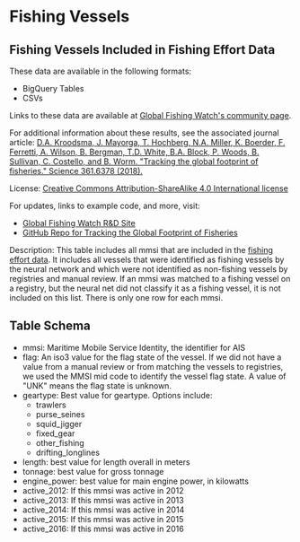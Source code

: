 # Fishing Vessels

## Fishing Vessels Included in Fishing Effort Data

These data are available in the following formats:
 - BigQuery Tables
 - CSVs

Links to these data are available at [Global Fishing Watch's community page](https://globalfishingwatch.org/data-download/datasets/).

For additional information about these results, see the associated journal article: [D.A. Kroodsma, J. Mayorga, T. Hochberg, N.A. Miller, K. Boerder, F. Ferretti, A. Wilson, B. Bergman, T.D. White, B.A. Block, P. Woods, B. Sullivan, C. Costello, and B. Worm. "Tracking the global footprint of fisheries." Science 361.6378 (2018).](http://science.sciencemag.org/content/359/6378/904)

License: [Creative Commons Attribution-ShareAlike 4.0 International license](https://creativecommons.org/licenses/by-sa/4.0/)

For updates, links to example code, and more, visit:

 - [Global Fishing Watch R&D Site](globalfishingwatch.io/global-footprint-of-fisheries.html)
 - [GitHub Repo for Tracking the Global Footprint of Fisheries](GitHub.com/globalfishingwatch/tracking-global-footprint-of-fisheries)

Description: This table includes all mmsi that are included in the [fishing effort data](https://github.com/GlobalFishingWatch/global-footprint-of-fisheries/blob/master/data_documentation/fishing_effort.md). It includes all vessels that were identified as fishing vessels by the neural network and which were not identified as non-fishing vessels by registries and manual review. If an mmsi was matched to a fishing vessel on a registry, but the neural net did not classify it as a fishing vessel, it is not included on this list. There is only one row for each mmsi. 

## Table Schema
 - mmsi: Maritime Mobile Service Identity, the identifier for AIS
 - flag: An iso3 value for the flag state of the vessel. If we did not have a value from a manual review or from matching the vessels to registries, we used the MMSI mid code to identify the vessel flag state. A value of "UNK" means the flag state is unknown. 
 - geartype: Best value for geartype. Options include:
   - trawlers
   - purse_seines
   - squid_jigger
   - fixed_gear
   - other_fishing
   - drifting_longlines
 - length: best value for length overall in meters
 - tonnage: best value for gross tonnage
 - engine_power: best value for main engine power, in kilowatts
 - active_2012: If this mmsi was active in 2012
 - active_2013: If this mmsi was active in 2013
 - active_2014: If this mmsi was active in 2014
 - active_2015: If this mmsi was active in 2015
 - active_2016: If this mmsi was active in 2016
